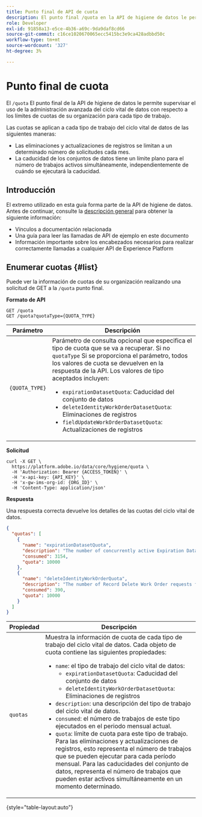 ```yaml
---
title: Punto final de API de cuota
description: El punto final /quota en la API de higiene de datos le permite supervisar el uso de la administración avanzada del ciclo vital de datos con respecto a los límites de cuotas mensuales de su organización para cada tipo de trabajo.
role: Developer
exl-id: 91858a13-e5ce-4b36-a69c-9da9daf8cd66
source-git-commit: c16ce1020670065ecc5415bc3e9ca428adbbd50c
workflow-type: tm+mt
source-wordcount: '327'
ht-degree: 3%

---
```


# Punto final de cuota

El `/quota` El punto final de la API de higiene de datos le permite supervisar el uso de la administración avanzada del ciclo vital de datos con respecto a los límites de cuotas de su organización para cada tipo de trabajo.

Las cuotas se aplican a cada tipo de trabajo del ciclo vital de datos de las siguientes maneras:

* Las eliminaciones y actualizaciones de registros se limitan a un determinado número de solicitudes cada mes.
* La caducidad de los conjuntos de datos tiene un límite plano para el número de trabajos activos simultáneamente, independientemente de cuándo se ejecutará la caducidad.

## Introducción

El extremo utilizado en esta guía forma parte de la API de higiene de datos. Antes de continuar, consulte la [descripción general](./overview.md) para obtener la siguiente información:

* Vínculos a documentación relacionada
* Una guía para leer las llamadas de API de ejemplo en este documento
* Información importante sobre los encabezados necesarios para realizar correctamente llamadas a cualquier API de Experience Platform

## Enumerar cuotas {#list}

Puede ver la información de cuotas de su organización realizando una solicitud de GET a la `/quota` punto final.

**Formato de API**

```http
GET /quota
GET /quota?quotaType={QUOTA_TYPE}
```

| Parámetro | Descripción |
| --- | --- |
| `{QUOTA_TYPE}` | Parámetro de consulta opcional que especifica el tipo de cuota que se va a recuperar. Si no `quotaType` Si se proporciona el parámetro, todos los valores de cuota se devuelven en la respuesta de la API. Los valores de tipo aceptados incluyen:<ul><li>`expirationDatasetQuota`: Caducidad del conjunto de datos</li><li>`deleteIdentityWorkOrderDatasetQuota`: Eliminaciones de registros</li><li>`fieldUpdateWorkOrderDatasetQuota`: Actualizaciones de registros</li></ul> |

**Solicitud**

```shell
curl -X GET \
  https://platform.adobe.io/data/core/hygiene/quota \
  -H 'Authorization: Bearer {ACCESS_TOKEN}' \
  -H 'x-api-key: {API_KEY}' \
  -H 'x-gw-ims-org-id: {ORG_ID}' \
  -H 'Content-Type: application/json'
```

**Respuesta**

Una respuesta correcta devuelve los detalles de las cuotas del ciclo vital de datos.

```json
{
  "quotas": [
    {
      "name": "expirationDatasetQuota",
      "description": "The number of concurrently active Expiration Dataset Delete Work Order requests for the organization.",
      "consumed": 3154,
      "quota": 10000
    },
    {
      "name": "deleteIdentityWorkOrderQuota",
      "description": "The number of Record Delete Work Order requests for the organization for this month.",
      "consumed": 390,
      "quota": 10000
    }
  ]
}
```

| Propiedad | Descripción |
| --- | --- |
| `quotas` | Muestra la información de cuota de cada tipo de trabajo del ciclo vital de datos. Cada objeto de cuota contiene las siguientes propiedades:<ul><li>`name`: el tipo de trabajo del ciclo vital de datos:<ul><li>`expirationDatasetQuota`: Caducidad del conjunto de datos</li><li>`deleteIdentityWorkOrderDatasetQuota`: Eliminaciones de registros</li></ul></li><li>`description`: una descripción del tipo de trabajo del ciclo vital de datos.</li><li>`consumed`: el número de trabajos de este tipo ejecutados en el periodo mensual actual.</li><li>`quota`: límite de cuota para este tipo de trabajo. Para las eliminaciones y actualizaciones de registros, esto representa el número de trabajos que se pueden ejecutar para cada período mensual. Para las caducidades del conjunto de datos, representa el número de trabajos que pueden estar activos simultáneamente en un momento determinado.</li></ul> |

{style="table-layout:auto"}

